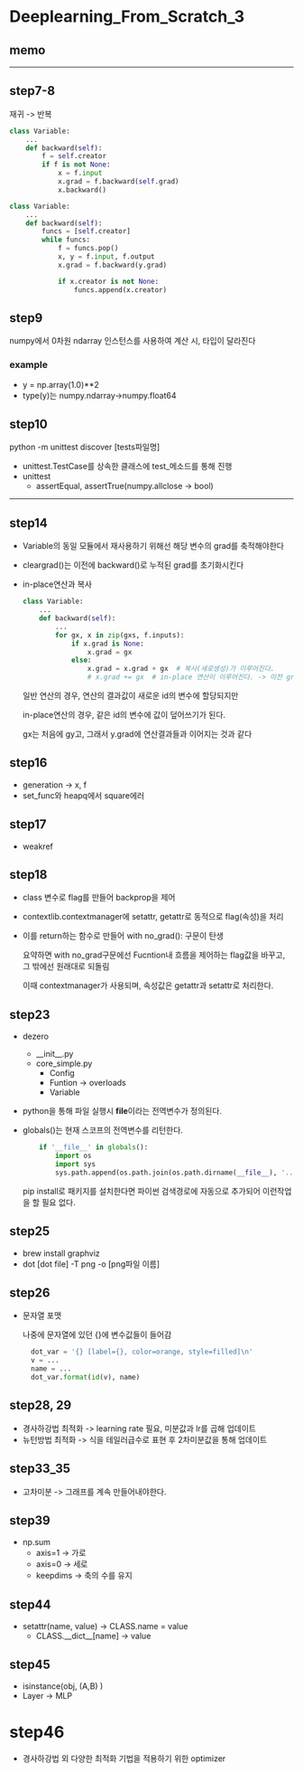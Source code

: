 # Deeplearning_From_Scratch_3

## memo

---

## step7-8

재귀 -> 반복

```python
class Variable:
    ...
    def backward(self):
        f = self.creator
        if f is not None:
            x = f.input
            x.grad = f.backward(self.grad)
            x.backward()
```

```python
class Variable:
    ...
    def backward(self):
        funcs = [self.creator]
        while funcs:
            f = funcs.pop()
            x, y = f.input, f.output
            x.grad = f.backward(y.grad)

            if x.creator is not None:
                funcs.append(x.creator)
```

## step9

numpy에서 0차원 ndarray 인스턴스를 사용하여 계산 시, 타입이 달라진다

### example

- y = np.array(1.0)\*\*2
- type(y)는 numpy.ndarray->numpy.float64

## step10

python -m unittest discover [tests파일명]

- unittest.TestCase를 상속한 클래스에 test\_메소드를 통해 진행
- unittest
  - assertEqual, assertTrue(numpy.allclose -> bool)

---

## step14

- Variable의 동일 모듈에서 재사용하기 위해선 해당 변수의 grad를 축적해야한다
- cleargrad()는 이전에 backward()로 누적된 grad를 초기화시킨다
- in-place연산과 복사

  ```python
  class Variable:
      ...
      def backward(self):
          ...
          for gx, x in zip(gxs, f.inputs):
              if x.grad is None:
                  x.grad = gx
              else:
                  x.grad = x.grad + gx  # 복사(새로생성)가 이루어진다.
                  # x.grad += gx  # in-place 연산이 이루어진다. -> 이전 grad에 더해져 계산됨
  ```

  일반 연산의 경우, 연산의 결과값이 새로운 id의 변수에 할당되지만

  in-place연산의 경우, 같은 id의 변수에 값이 덮어쓰기가 된다.

  gx는 처음에 gy고, 그래서 y.grad에 연산결과들과 이어지는 것과 같다

## step16

- generation -> x, f
- set_func와 heapq에서 square에러

## step17

- weakref

## step18

- class 변수로 flag를 만들어 backprop을 제어
- contextlib.contextmanager에 setattr, getattr로 동적으로 flag(속성)을 처리
- 이를 return하는 함수로 만들어 with no_grad(): 구문이 탄생

  요약하면 with no_grad구문에선 Fucntion내 흐름을 제어하는 flag값을 바꾸고, 그 밖에선 원래대로 되돌림

  이때 contextmanager가 사용되며, 속성값은 getattr과 setattr로 처리한다.

## step23

- dezero

  - \_\_init\_\_.py
  - core_simple.py
    - Config
    - Funtion -> overloads
    - Variable

- python을 통해 파일 실행시 **file**이라는 전역변수가 정의된다.
- globals()는 현재 스코프의 전역변수를 리턴한다.

  ```python
      if '__file__' in globals():
          import os
          import sys
          sys.path.append(os.path.join(os.path.dirname(__file__), '../..'))
  ```

  pip install로 패키지를 설치한다면 파이썬 검색경로에 자동으로 추가되어 이런작업을 할 필요 없다.

## step25

- brew install graphviz
- dot [dot file] -T png -o [png파일 이름]

## step26

- 문자열 포맷

  나중에 문자열에 있던 {}에 변수값들이 들어감

  ```python
    dot_var = '{} [label={}, color=orange, style=filled]\n'
    v = ...
    name = ...
    dot_var.format(id(v), name)
  ```

## step28, 29

- 경사하강법 최적화 -> learning rate 필요, 미분값과 lr를 곱해 업데이트
- 뉴턴방법 최적화 -> 식을 테일러급수로 표현 후 2차미분값을 통해 업데이트

## step33_35

- 고차미분 -> 그래프를 계속 만들어내야한다.

## step39

- np.sum
  - axis=1 -> 가로
  - axis=0 -> 세로
  - keepdims -> 축의 수를 유지

## step44

- setattr(name, value) -> CLASS.name = value
  - CLASS.\_\_dict\_\_[name] -> value

## step45

- isinstance(obj, (A,B) )
- Layer -> MLP

# step46

- 경사하강법 외 다양한 최적화 기법을 적용하기 위한 optimizer
